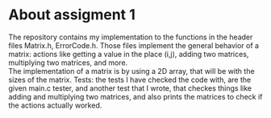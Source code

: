 # About assigment 1
The repository contains my implementation to the functions in the header files Matrix.h, ErrorCode.h.
Those files implement the general behavior of a matrix: actions like getting a value in the place (i,j), adding two matrices, multiplying two matrices, and more.  
The implementation of a matrix is by using a 2D array, that will be with the sizes of the matrix.
Tests: the tests I have checked the code with, are the given main.c tester, and another test that I wrote,
that checkes things like adding and multiplying two matrices, and also prints the matrices to check if the actions actually worked.